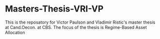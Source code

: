 # Masters-Thesis-VRI-VP
This is the reposatory for Victor Paulson and Vladimir Ristic's master thesis at Cand.Oecon. at CBS. The focus of the thesis is Regime-Based Asset Allocation
